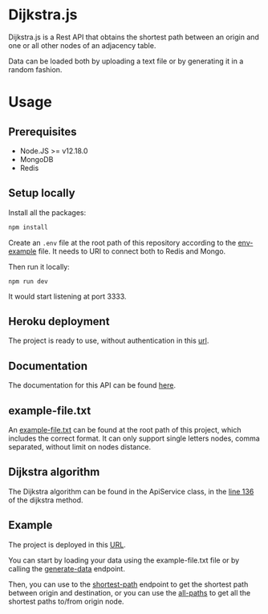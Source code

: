 # Dijkstra.js

Dijkstra.js is a Rest API that obtains the shortest path between an origin and one or all other nodes of an adjacency table.

Data can be loaded both by uploading a text file or by generating it in a random fashion.

# Usage

## Prerequisites

* Node.JS >= v12.18.0
* MongoDB
* Redis

## Setup locally

Install all the packages:
```bash
npm install
```

Create an `.env` file at the root path of this repository according to the [env-example](https://github.com/matiasbn/dijkstra.js/blob/master/env-example) file.
It needs to URI to connect both to Redis and Mongo.

Then run it locally:
```
npm run dev
```

It would start listening at port 3333.

## Heroku deployment

The project is ready to use, without authentication in this [url](https://dijkstra-api.herokuapp.com/).

## Documentation

The documentation for this API can be found [here](https://documenter.getpostman.com/view/6223340/T17NbjqB?version=latest).

## example-file.txt

An [example-file.txt](https://github.com/matiasbn/dijkstra.js/blob/master/example-file.txt) can be found at the root path of this project, which includes the correct format.
It can only support single letters nodes, comma separated, without limit on nodes distance.

## Dijkstra algorithm

The Dijkstra algorithm can be found in the ApiService class, in the [line 136](https://github.com/matiasbn/dijkstra.js/blob/ac539bb191c78a19087085988589159f47035b59/apps/dijkstra/src/api/services/api.service.ts#L136)
of the dijkstra method.

## Example

The project is deployed in this [URL](https://dijkstra-api.herokuapp.com/).

You can start by loading your data using the example-file.txt file or by calling the [generate-data](https://documenter.getpostman.com/view/6223340/T17NbjqB?version=latest#a49a7135-001a-4e29-ba06-817f0062eb61) endpoint.

Then, you can use to the [shortest-path](https://documenter.getpostman.com/view/6223340/T17NbjqB?version=latest#e69ec7c5-f6a2-402e-9651-86d91c712484) endpoint to get the shortest path between 
origin and destination, or you can use the [all-paths](https://documenter.getpostman.com/view/6223340/T17NbjqB?version=latest#914ec2f8-bab2-4d98-b898-9a1b2b996e06) to get all the shortest paths to/from origin node.
